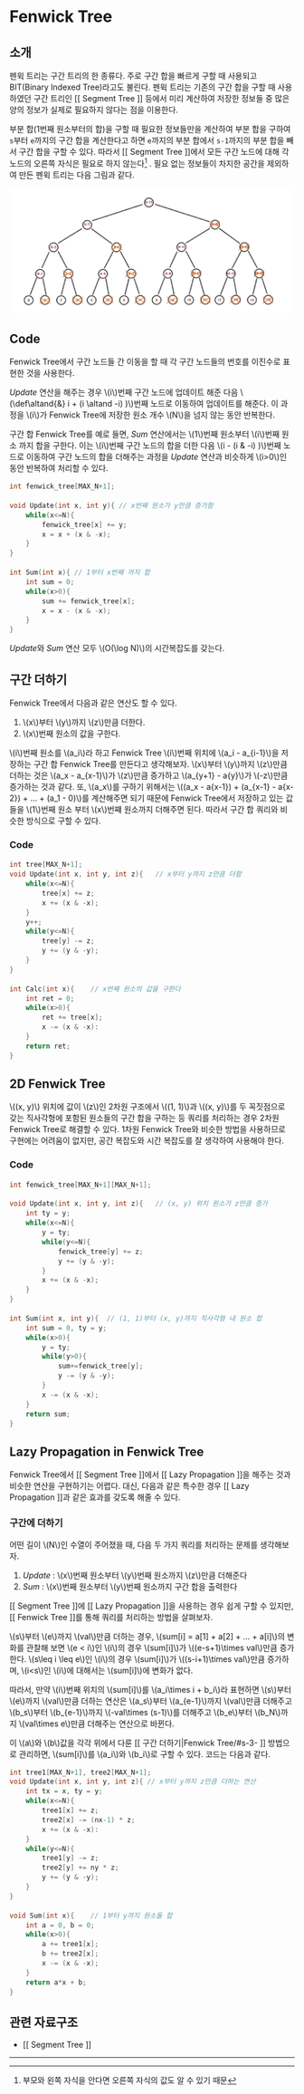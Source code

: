 
# Fenwick Tree

## 소개

펜윅 트리는 구간 트리의 한 종류다. 주로 구간 합을 빠르게 구할 때 사용되고 BIT(Binary Indexed Tree)라고도 불린다. 펜윅 트리는 기존의 구간 합을 구할 때 사용하였던 구간 트리인 [[ Segment Tree ]] 등에서 미리 계산하여 저장한 정보들 중 많은 양의 정보가 실제로 필요하지 않다는 점을 이용한다. 

부분 합(1번째 원소부터의 합)을 구할 때 필요한 정보들만을 계산하여 부분 합을 구하여 `s`부터 `e`까지의 구간 합을 계산한다고 하면 `e`까지의 부분 합에서 `s-1`까지의 부분 합을 빼서 구간 합을 구할 수 있다. 따라서 [[ Segment Tree ]]에서 모든 구간 노드에 대해 각 노드의 오른쪽 자식은 필요로 하지 않는다[^1] . 필요 없는 정보들이 차지한 공간을 제외하여 만든 펜윅 트리는 다음 그림과 같다.

<?xml version="1.0" encoding="UTF-8"?> <img src="./fenwick-tree/fenwick-tree1.png" width = 500 >

## Code
Fenwick Tree에서 구간 노드들 간 이동을 할 때 각 구간 노드들의 번호를 이진수로 표현한 것을 사용한다. 

*Update* 연산을 해주는 경우 \\(i\\)번째 구간 노드에 업데이트 해준 다음 \\(\def\altand{\&} i + (i \altand -i) )\\)번째 노드로 이동하여 업데이트를 해준다. 이 과정을 \\(i\\)가 Fenwick Tree에 저장한 원소 개수 \\(N\\)을 넘지 않는 동안 반복한다. 

구간 합 Fenwick Tree를 예로 들면, *Sum* 연산에서는 \\(1\\)번째 원소부터 \\(i\\)번째 원소 까지 합을 구한다. 이는 \\(i\\)번째 구간 노드의 합을 더한 다음 \\(i - (i \& -i) )\\)번째 노드로 이동하여 구간 노드의 합을 더해주는 과정을 *Update* 연산과 비슷하게 \\(i>0\\)인 동안 반복하여 처리할 수 있다.


``` c++
int fenwick_tree[MAX_N+1];

void Update(int x, int y){ // x번째 원소가 y만큼 증가함
	while(x<=N){
		fenwick_tree[x] += y;
		x = x + (x & -x);
	}
}

int Sum(int x){	// 1부터 x번째 까지 합
	int sum = 0;
	while(x>0){	
		sum += fenwick_tree[x];
		x = x - (x & -x);
	}
}
```

*Update*와 *Sum* 연산 모두 \\(O(\log N)\\)의 시간복잡도를 갖는다.

## 구간 더하기
Fenwick Tree에서 다음과 같은 연산도 할 수 있다.

1. \\(x\\)부터 \\(y\\)까지 \\(z\\)만큼 더한다.
2. \\(x\\)번째 원소의 값을 구한다.

\\(i\\)번째 원소를 \\(a_i\\)라 하고 Fenwick Tree \\(i\\)번째 위치에 \\(a_i - a_{i-1}\\)을 저장하는 구간 합 Fenwick Tree를 만든다고 생각해보자. \\(x\\)부터 \\(y\\)까지 \\(z\\)만큼 더하는 것은 \\(a_x - a_{x-1}\\)가 \\(z\\)만큼 증가하고 \\(a_{y+1} - a{y}\\)가 \\(-z\\)만큼 증가하는 것과 같다. 또, \\(a_x\\)를 구하기 위해서는 \\((a_x - a{x-1}) + (a_{x-1} - a{x-2}) + ... + (a_1 - 0)\\)를 계산해주면 되기 때문에 Fenwick Tree에서 저장하고 있는 값들을 \\(1\\)번째 원소 부터 \\(x\\)번쨰 원소까지 더해주면 된다. 따라서 구간 합 쿼리와 비슷한 방식으로 구할 수 있다.

### Code
``` c++
int tree[MAX_N+1];
void Update(int x, int y, int z){	// x부터 y까지 z만큼 더함
	while(x<=N){
		tree[x] += z;
		x += (x & -x);
	}
	y++;
	while(y<=N){
		tree[y] -= z;
		y += (y & -y);
	}
}

int Calc(int x){	// x번째 원소의 값을 구한다
	int ret = 0;
	while(x>0){
		ret += tree[x];
		x -= (x & -x):
	}
	return ret;
}
```

## 2D Fenwick Tree
\\((x, y)\\) 위치에 값이 \\(z\\)인 2차원 구조에서 \\((1, 1)\\)과 \\((x, y)\\)를 두 꼭짓점으로 갖는 직사각형에 포함된 원소들의 구간 합을 구하는 등 쿼리를 처리하는 경우 2차원 Fenwick Tree로 해결할 수 있다. 1차원 Fenwick Tree와 비슷한 방법을 사용하므로 구현에는 어려움이 없지만, 공간 복잡도와 시간 복잡도를 잘 생각하여 사용해야 한다.

### Code
``` c++
int fenwick_tree[MAX_N+1][MAX_N+1];

void Update(int x, int y, int z){	// (x, y) 위치 원소가 z만큼 증가
	int ty = y;
	while(x<=N){
		y = ty;
		while(y<=N){
			fenwick_tree[y] += z;
			y += (y & -y);
		}
		x += (x & -x);
	}	
}

int Sum(int x, int y){	// (1, 1)부터 (x, y)까지 직사각형 내 원소 합
	int sum = 0, ty = y;
	while(x>0){
		y = ty;
		while(y>0){
			sum+=fenwick_tree[y];
			y -= (y & -y);
		}
		x -= (x & -x);
	}
	return sum;
}
```

## Lazy Propagation in Fenwick Tree
Fenwick Tree에서 [[ Segment Tree ]]에서 [[ Lazy Propagation ]]을 해주는 것과 비슷한 연산을 구현하기는 어렵다. 대신, 다음과 같은 특수한 경우 [[ Lazy Propagation ]]과 같은 효과를 갖도록 해줄 수 있다.

### 구간에 더하기
어떤 길이 \\(N\\)인 수열이 주어졌을 때, 다음 두 가지 쿼리를 처리하는 문제를 생각해보자.

1. *Update* : \\(x\\)번째 원소부터 \\(y\\)번째 원소까지 \\(z\\)만큼 더해준다
2. *Sum* : \\(x\\)번째 원소부터 \\(y\\)번째 원소까지 구간 합을 출력한다

[[ Segment Tree ]]에 [[ Lazy Propagation ]]을 사용하는 경우 쉽게 구할 수 있지만, [[ Fenwick Tree ]]를 통해 쿼리를 처리하는 방법을 살펴보자. 

\\(s\\)부터 \\(e\\)까지 \\(val\\)만큼 더하는 경우, \\(sum[i] = a[1] + a[2] + ... + a[i]\\)의 변화를 관찰해 보면 \\(e < i\\)인 \\(i\\)의 경우 \\(sum[i]\\)가 \\((e-s+1)\times val\\)만큼 증가한다. \\(s\leq i \leq e\\)인 \\(i\\)의 경우 \\(sum[i]\\)가 \\((s-i+1)\times val\\)만큼 증가하며, \\(i<s\\)인 \\(i\\)에 대해서는 \\(sum[i]\\)에 변화가 없다.

따라서, 만약 \\(i\\)번째 위치의 \\(sum[i]\\)를 \\(a_i\times i + b_i\\)라 표현하면 \\(s\\)부터 \\(e\\)까지 \\(val\\)만큼 더하는 연산은 \\(a_s\\)부터 \\(a_{e-1}\\)까지 \\(val\\)만큼 더해주고 \\(b_s\\)부터 \\(b_{e-1}\\)까지 \\(-val\times (s-1)\\)를 더해주고 \\(b_e\\)부터 \\(b_N\\)까지 \\(val\times e\\)만큼 더해주는 연산으로 바뀐다.

이 \\(a\\)와 \\(b\\)값을 각각 위에서 다룬 [[ 구간 더하기|Fenwick Tree/#s-3- ]] 방법으로 관리하면, \\(sum[i]\\)를 \\(a_i\\)와 \\(b_i\\)로 구할 수 있다. 코드는 다음과 같다.

``` c++
int tree1[MAX_N+1], tree2[MAX_N+1];
void Update(int x, int y, int z){ // x부터 y까지 z만큼 더하는 연산 
	int tx = x, ty = y;
	while(x<=N){
		tree1[x] += z;
		tree2[x] -= (nx-1) * z;
		x += (x & -x):
	}
	while(y<=N){
		tree1[y] -= z;
		tree2[y] += ny * z;
		y += (y & -y);
	}
}

void Sum(int x){	// 1부터 y까지 원소들 합
	int a = 0, b = 0;
	while(x>0){
		a += tree1[x];
		b += tree2[x];
		x -= (x & -x);
	}
	return a*x + b;
}
```


## 관련 자료구조
* [[ Segment Tree ]]

---
[^1]: 부모와 왼쪽 자식을 안다면 오른쪽 자식의 값도 알 수 있기 때문

